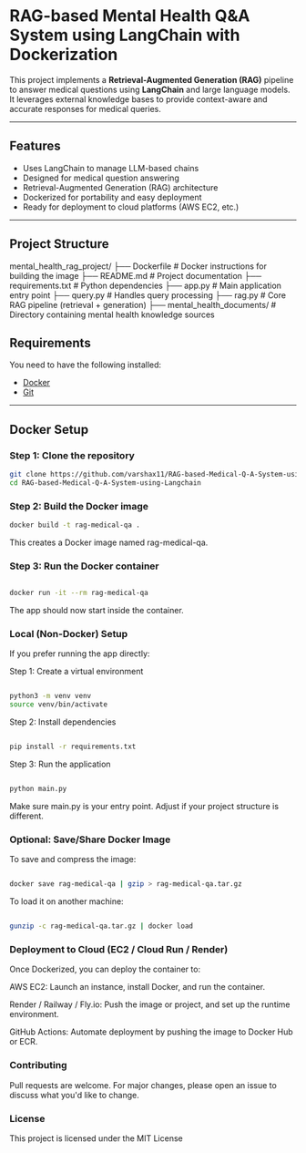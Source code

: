 # RAG-based Mental Health Q&A System using LangChain with Dockerization 

This project implements a **Retrieval-Augmented Generation (RAG)** pipeline to answer medical questions using **LangChain** and large language models. It leverages external knowledge bases to provide context-aware and accurate responses for medical queries.

---

## Features

- Uses LangChain to manage LLM-based chains
- Designed for medical question answering
- Retrieval-Augmented Generation (RAG) architecture
- Dockerized for portability and easy deployment
- Ready for deployment to cloud platforms (AWS EC2, etc.)

---

## Project Structure

mental_health_rag_project/
├── Dockerfile                       # Docker instructions for building the image
├── README.md                        # Project documentation
├── requirements.txt                 # Python dependencies
├── app.py                           # Main application entry point
├── query.py                         # Handles query processing
├── rag.py                           # Core RAG pipeline (retrieval + generation)
├── mental_health_documents/        # Directory containing mental health knowledge sources

## Requirements

You need to have the following installed:

- [Docker](https://www.docker.com/products/docker-desktop)
- [Git](https://git-scm.com/)

---

## Docker Setup

### Step 1: Clone the repository

```bash
git clone https://github.com/varshax11/RAG-based-Medical-Q-A-System-using-Langchain.git
cd RAG-based-Medical-Q-A-System-using-Langchain
```

### Step 2: Build the Docker image
```bash
docker build -t rag-medical-qa .
```
This creates a Docker image named rag-medical-qa.



### Step 3: Run the Docker container
```bash

docker run -it --rm rag-medical-qa

```
The app should now start inside the container.

### Local (Non-Docker) Setup
If you prefer running the app directly:

Step 1: Create a virtual environment
```bash

python3 -m venv venv
source venv/bin/activate

```
Step 2: Install dependencies
```bash

pip install -r requirements.txt

```

Step 3: Run the application
```bash

python main.py

```

Make sure main.py is your entry point. Adjust if your project structure is different.

### Optional: Save/Share Docker Image
To save and compress the image:

``` bash

docker save rag-medical-qa | gzip > rag-medical-qa.tar.gz

```

To load it on another machine:

``` bash

gunzip -c rag-medical-qa.tar.gz | docker load

```

### Deployment to Cloud (EC2 / Cloud Run / Render)

Once Dockerized, you can deploy the container to:

AWS EC2: Launch an instance, install Docker, and run the container.

Render / Railway / Fly.io: Push the image or project, and set up the runtime environment.

GitHub Actions: Automate deployment by pushing the image to Docker Hub or ECR.

### Contributing
Pull requests are welcome. For major changes, please open an issue to discuss what you'd like to change.

### License
This project is licensed under the MIT License
